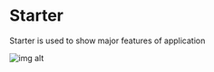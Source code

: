 # Starter
Starter is used to show major features of application

![img alt](https://github.com/ktrkathir/Starter/blob/master/Simulator%20Screen%20Shot%20-%20iPhone%208%20-%202019-11-09%20at%2022.14.10.png?raw=true)
